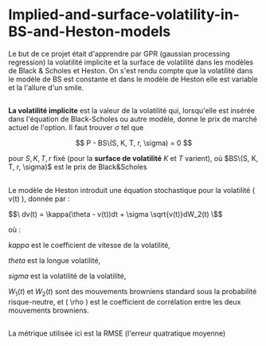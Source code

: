 # Implied-and-surface-volatility-in-BS-and-Heston-models

Le but de ce projet était d'apprendre par GPR (gaussian processing regression) la volatilité implicite et la surface de volatilité dans les modèles de Black & Scholes et Heston. On s'est rendu compte que la volatilité dans le modèle de BS est constante et dans le modèle de Heston elle est variable et la l'allure d'un smile.


##
**La volatilité implicite** est la valeur de la volatilité qui, lorsqu'elle est insérée dans l'équation de Black-Scholes ou autre modèle, donne le prix de marché actuel de l'option.
Il faut trouver $\sigma$ tel que  

$$ P - BS\(S, K, T, r, \sigma)  = 0 $$

pour $S, K, T, r$ fixé (pour la **surface de volatilité** $K$ et $T$ varient), où $BS\(S, K, T, r, \sigma)$ est le prix de Black&Scholes

##

Le modèle de Heston introduit une équation stochastique pour la volatilité \( v(t) \), donnée par :

$$\ dv(t) = \kappa(\theta - v(t))dt + \sigma \sqrt{v(t)}dW_2(t) \$$

où :

$kappa$ est le coefficient de vitesse de la volatilité,

$theta$ est la longue volatilité,

$sigma$ est la volatilité de la volatilité,

$W_1(t)$ et $W_2(t)$ sont des mouvements browniens standard sous la probabilité risque-neutre, et \( \rho \) est le coefficient de corrélation entre les deux mouvements browniens.

##
La métrique utilisée ici est la RMSE  (l'erreur quatratique moyenne)
